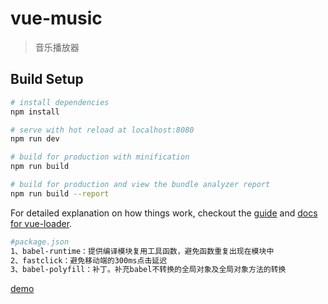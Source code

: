 ﻿# vue-music

> 音乐播放器

## Build Setup

``` bash
# install dependencies
npm install

# serve with hot reload at localhost:8080
npm run dev

# build for production with minification
npm run build

# build for production and view the bundle analyzer report
npm run build --report
```

For detailed explanation on how things work, checkout the [guide](http://vuejs-templates.github.io/webpack/) and [docs for vue-loader](http://vuejs.github.io/vue-loader).

```bash
#package.json
1、babel-runtime：提供编译模块复用工具函数，避免函数重复出现在模块中
2、fastclick：避免移动端的300ms点击延迟
3、babel-polyfill：补丁。补充babel不转换的全局对象及全局对象方法的转换
```
 [demo](http://ustbhuangyi.com/music/#/recommend/3834991830)
